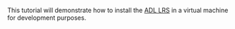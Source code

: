 This tutorial will demonstrate how to install the [ADL LRS](https://github.com/adlnet/ADL_LRS) in a virtual machine for development purposes.
